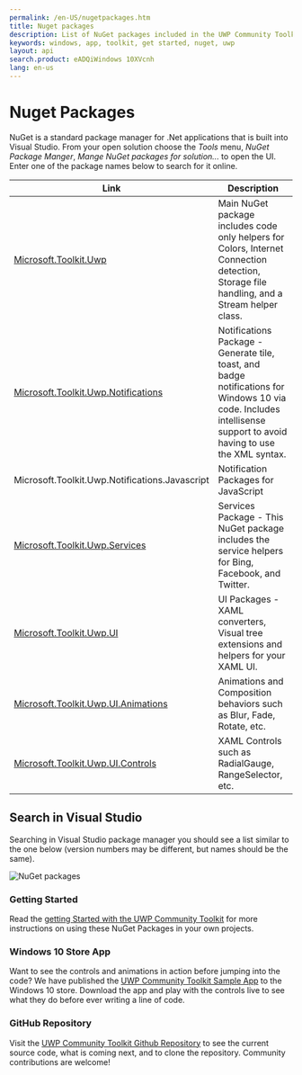 ```yaml
---
permalink: /en-US/nugetpackages.htm
title: Nuget packages
description: List of NuGet packages included in the UWP Community Toolkit and what controls are included in each of them
keywords: windows, app, toolkit, get started, nuget, uwp
layout: api
search.product: eADQiWindows 10XVcnh
lang: en-us
---
```


# Nuget Packages

NuGet is a standard package manager for .Net applications that is built into Visual Studio. From your open solution choose the *Tools* menu, *NuGet Package Manger*, *Mange NuGet packages for solution...* to open the UI.  Enter one of the package names below to search for it online.

| Link | Description |
| --- | --- |
| [Microsoft.Toolkit.Uwp]({{site.baseurl}}/{{page.lang}}/api/Microsoft_Toolkit_Uwp.htm) | Main NuGet package includes code only helpers for Colors, Internet Connection detection, Storage file handling, and a Stream helper class. |
| [Microsoft.Toolkit.Uwp.Notifications]({{site.baseurl}}/{{page.lang}}/api/Microsoft_Toolkit_Uwp_Notifications.htm) | Notifications Package - Generate tile, toast, and badge notifications for Windows 10 via code.  Includes intellisense support to avoid having to use the XML syntax. |
| Microsoft.Toolkit.Uwp.Notifications.Javascript | Notification Packages for JavaScript |
| [Microsoft.Toolkit.Uwp.Services]({{site.baseurl}}/{{page.lang}}/api/Microsoft_Toolkit_Uwp_Services.htm) | Services Package - This NuGet package includes the service helpers for Bing, Facebook, and Twitter. |
| [Microsoft.Toolkit.Uwp.UI]({{site.baseurl}}/{{page.lang}}/api/Microsoft_Toolkit_Uwp_UI.htm) | UI Packages - XAML converters, Visual tree extensions and helpers for your XAML UI. |
| [Microsoft.Toolkit.Uwp.UI.Animations]({{site.baseurl}}/{{page.lang}}/api/Microsoft_Toolkit_Uwp_UI_Animations.htm) | Animations and Composition behaviors such as Blur, Fade, Rotate, etc. |
| [Microsoft.Toolkit.Uwp.UI.Controls]({{site.baseurl}}/{{page.lang}}/api/Microsoft_Toolkit_Uwp_UI_Controls.htm) | XAML Controls such as RadialGauge, RangeSelector, etc. | 


## Search in Visual Studio

Searching in Visual Studio package manager you should see a list similar to the one below (version numbers may be different, but names should be the same).

![NuGet packages]({{site.baseurl}}/resources/images/NugetPackages.png "Nuget Packages")

### Getting Started

Read the [getting Started with the UWP Community Toolkit]({{site.baseurl}}/{{page.lang}}/getting-started.htm) for more instructions on using these NuGet Packages in your own projects. 

### Windows 10 Store App

Want to see the controls and animations in action before jumping into the code?  We have published the [UWP Community Toolkit Sample App](http://aka.ms/uwptoolkitapp) to the Windows 10 store.  Download the app and play with the controls live to see what they do before ever writing a line of code.

### GitHub Repository

Visit the [UWP Community Toolkit Github Repository](http://aka.ms/uwptoolkit) to see the current source code, what is coming next, and to clone the repository.  Community contributions are welcome!

